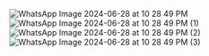 ![WhatsApp Image 2024-06-28 at 10 28 49 PM](https://github.com/vishalvana/Todo-using-Compose/assets/127835696/a85bc7d2-5941-4525-b7f9-a1e486ae588a)
![WhatsApp Image 2024-06-28 at 10 28 49 PM (1)](https://github.com/vishalvana/Todo-using-Compose/assets/127835696/7e682377-08b0-4564-93a8-c4f61fda4e3d)
![WhatsApp Image 2024-06-28 at 10 28 49 PM (2)](https://github.com/vishalvana/Todo-using-Compose/assets/127835696/be6e2139-62a6-4873-b978-86e52c32f486)
![WhatsApp Image 2024-06-28 at 10 28 49 PM (3)](https://github.com/vishalvana/Todo-using-Compose/assets/127835696/98622a38-7e76-4390-b01e-319ac1c2432c)

